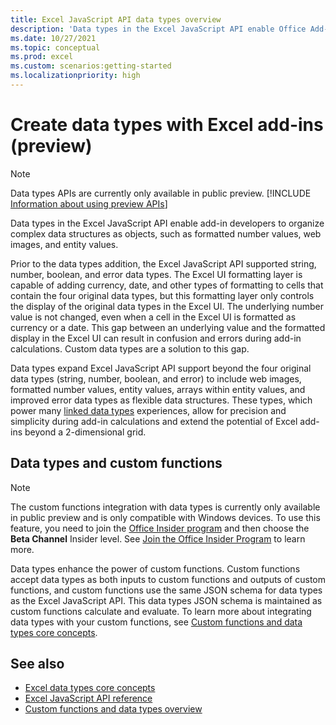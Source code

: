 ```yaml
---
title: Excel JavaScript API data types overview
description: 'Data types in the Excel JavaScript API enable Office Add-in developers to work with formatted number values, web images, entity values, arrays within entity values, and enhanced errors as data types.'
ms.date: 10/27/2021
ms.topic: conceptual
ms.prod: excel
ms.custom: scenarios:getting-started
ms.localizationpriority: high
---
```


# Create data types with Excel add-ins (preview)

> [!NOTE]
> Data types APIs are currently only available in public preview. [!INCLUDE [Information about using preview APIs](../includes/using-excel-preview-apis.md)]
> 

Data types in the Excel JavaScript API enable add-in developers to organize complex data structures as objects, such as formatted number values, web images, and entity values.

Prior to the data types addition, the Excel JavaScript API supported string, number, boolean, and error data types. The Excel UI formatting layer is capable of adding currency, date, and other types of formatting to cells that contain the four original data types, but this formatting layer only controls the display of the original data types in the Excel UI. The underlying number value is not changed, even when a cell in the Excel UI is formatted as currency or a date. This gap between an underlying value and the formatted display in the Excel UI can result in confusion and errors during add-in calculations. Custom data types are a solution to this gap.

Data types expand Excel JavaScript API support beyond the four original data types (string, number, boolean, and error) to include web images, formatted number values, entity values, arrays within entity values, and improved error data types as flexible data structures. These types, which power many [linked data types](https://support.microsoft.com/office/what-linked-data-types-are-available-in-excel-6510ab58-52f6-4368-ba0f-6a76c0190772) experiences, allow for precision and simplicity during add-in calculations and extend the potential of Excel add-ins beyond a 2-dimensional grid.

## Data types and custom functions

> [!NOTE]
> The custom functions integration with data types is currently only available in public preview and is only compatible with Windows devices. To use this feature, you need to join the [Office Insider program](https://insider.office.com/) and then choose the **Beta Channel** Insider level. See [Join the Office Insider Program](https://insider.office.com/join/windows) to learn more.

Data types enhance the power of custom functions. Custom functions accept data types as both inputs to custom functions and outputs of custom functions, and custom functions use the same JSON schema for data types as the Excel JavaScript API. This data types JSON schema is maintained as custom functions calculate and evaluate. To learn more about integrating data types with your custom functions, see [Custom functions and data types core concepts](/custom-functions-data-types-concepts.md).

## See also

* [Excel data types core concepts](/excel-data-types-concepts.md)
* [Excel JavaScript API reference](../reference/overview/excel-add-ins-reference-overview.md)
* [Custom functions and data types overview](/custom-functions-data-types-overview.md)